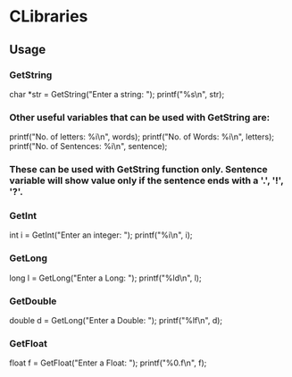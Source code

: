 # CLibraries

## Usage
### GetString

char *str = GetString("Enter a string: ");
printf("%s\n", str);

### Other useful variables that can be used with GetString are:

printf("No. of letters: %i\n", words);
printf("No. of Words: %i\n", letters);
printf("No. of Sentences: %i\n", sentence);

### These can be used with GetString function only. Sentence variable will show value only if the sentence ends with a '.', '!', '?'.

### GetInt

int i = GetInt("Enter an integer: ");
printf("%i\n", i);

### GetLong

long l = GetLong("Enter a Long: ");
printf("%ld\n", l);

### GetDouble

double d = GetLong("Enter a Double: ");
printf("%lf\n", d);

### GetFloat

float f = GetFloat("Enter a Float: ");
printf("%0.f\n", f);
